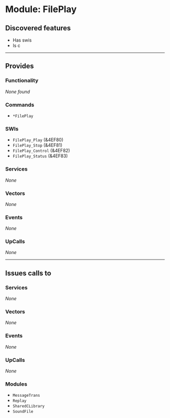 # Module: FilePlay

## Discovered features


* Has swis
* Is c

---

## Provides

### Functionality


*None found*

### Commands


* `*FilePlay`


### SWIs


* `FilePlay_Play` (&4EF80)
* `FilePlay_Stop` (&4EF81)
* `FilePlay_Control` (&4EF82)
* `FilePlay_Status` (&4EF83)


### Services


*None*


### Vectors


*None*


### Events


*None*


### UpCalls


*None*


---

## Issues calls to

### Services


*None*


### Vectors


*None*


### Events


*None*


### UpCalls


*None*


### Modules


* `MessageTrans`
* `Replay`
* `SharedCLibrary`
* `SoundFile`


